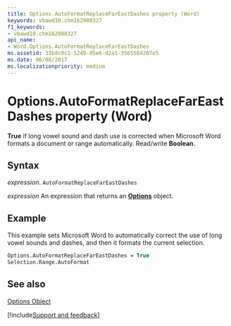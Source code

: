 ```yaml
---
title: Options.AutoFormatReplaceFarEastDashes property (Word)
keywords: vbawd10.chm162988327
f1_keywords:
- vbawd10.chm162988327
api_name:
- Word.Options.AutoFormatReplaceFarEastDashes
ms.assetid: 33b8c0c1-5249-05e6-d2a1-3565584207e5
ms.date: 06/08/2017
ms.localizationpriority: medium
---
```



# Options.AutoFormatReplaceFarEastDashes property (Word)

 **True** if long vowel sound and dash use is corrected when Microsoft Word formats a document or range automatically. Read/write **Boolean**.


## Syntax

_expression_. `AutoFormatReplaceFarEastDashes`

 _expression_ An expression that returns an **[Options](Word.Options.md)** object.


## Example

This example sets Microsoft Word to automatically correct the use of long vowel sounds and dashes, and then it formats the current selection.


```vb
Options.AutoFormatReplaceFarEastDashes = True 
Selection.Range.AutoFormat
```


## See also


[Options Object](Word.Options.md)

[!include[Support and feedback](~/includes/feedback-boilerplate.md)]